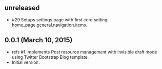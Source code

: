 ## unreleased ##

*   #29 Setups settings page with first core setting home_page.general.navigation.items.

## 0.0.1 (March 10, 2015) ##

*   refs #1 Implements Post resource management with invisible draft mode using Twitter Bootstrap Blog template.
*   Initial version.